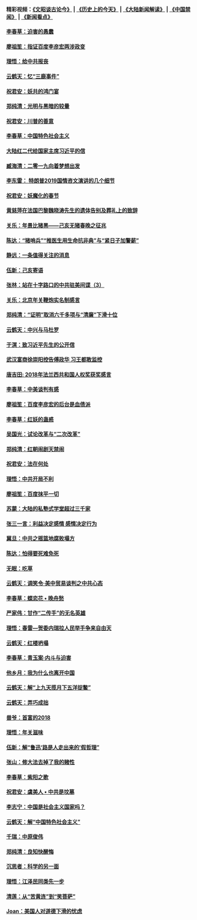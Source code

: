 #### 精彩视频：[《文昭谈古论今》](http://45.76.195.252/wenzhao) | [《历史上的今天》](http://45.76.195.252/today-in-history) | [《大陆新闻解读》](http://45.76.195.252/ntdtv-comedy) | [《中国禁闻》](http://45.76.195.252/ntdtv-news) | [《新闻看点》](http://45.76.195.252/news-insight) 

 #### [李春草：迫害的愚蠢](../pages/nsc993/n11036601.md?t=02112131) 

#### [廖祖笙：指证百度李彦宏两涉政变](../pages/nsc993/n11036579.md?t=02112131) 

#### [理悟：给中共报丧](../pages/nsc993/n11036501.md?t=02112131) 

#### [云鹤天：忆“三鹿事件”](../pages/nsc993/n11036466.md?t=02112131) 

#### [祝君安：妖共的鸿门宴](../pages/nsc993/n11035387.md?t=02112131) 

#### [郑纯清：光明与黑暗的较量](../pages/nsc993/n11035337.md?t=02112131) 

#### [祝君安：川普的善意](../pages/nsc993/n11032077.md?t=02112131) 

#### [李春草：中国特色社会主义](../pages/nsc993/n11032132.md?t=02112131) 

#### [大陆红二代给国家主席习近平的信](../pages/nsc993/n11031995.md?t=02112131) 

#### [臧海清：二零一九向着梦想出发](../pages/nsc993/n11031959.md?t=02112131) 

#### [李东雷： 特朗普2019国情咨文演讲的几个细节](../pages/nsc993/n11031943.md?t=02112131) 

#### [祝君安：妖魔化的春节](../pages/nsc993/n11031747.md?t=02112131) 

#### [黄慈萍在法国巴黎魏晓涛先生的遗体告别及葬礼上的致辞](../pages/nsc993/n11031419.md?t=02112131) 

#### [关乐：年景比猪黑——己亥无猪春晚之征兆](../pages/nsc993/n11031494.md?t=02112131) 

#### [陈达：“猪哨兵”“推医生用生命抗非典”与“紧日子加警薪”](../pages/nsc993/n11027746.md?t=02112131) 

#### [静远：一条值得关注的消息](../pages/nsc993/n11024470.md?t=02112131) 

#### [伍新：己亥寄语](../pages/nsc993/n11024543.md?t=02112131) 

#### [张林：站在十字路口的中共驻美间谍（3）](../pages/nsc993/n11023043.md?t=02112131) 

#### [关乐：北京年关鞭炮实名制感言](../pages/nsc993/n11022630.md?t=02112131) 

#### [郑纯清：“证明”取消六千多项与“清廉”下滑十位](../pages/nsc993/n11022638.md?t=02112131) 

#### [云鹤天：中兴与马杜罗](../pages/nsc993/n11022620.md?t=02112131) 

#### [于溟：致习近平先生的公开信](../pages/nsc993/n11022593.md?t=02112131) 

#### [武汉富商徐崇阳控告傅政华 习王都敢监控](../pages/nsc993/n11022212.md?t=02112131) 

#### [唐吉田: 2018年法兰西共和国人权奖获奖感言](../pages/nsc993/n11021537.md?t=02112131) 

#### [李春草：中美谈判有感](../pages/nsc993/n11019776.md?t=02112131) 

#### [廖祖笙：百度李彦宏的后台是血债派](../pages/nsc993/n11019767.md?t=02112131) 

#### [李春草：红妖的蛊惑](../pages/nsc993/n11017095.md?t=02112131) 

#### [吴国光：试论改革与“二次改革”](../pages/nsc993/n11017055.md?t=02112131) 

#### [郑纯清：红朝闹剧天禁闹](../pages/nsc993/n11017030.md?t=02112131) 

#### [祝君安：法在何处](../pages/nsc993/n11017021.md?t=02112131) 

#### [理悟：中共开局不利](../pages/nsc993/n11016938.md?t=02112131) 

#### [廖祖笙：百度抹平一切](../pages/nsc993/n11014925.md?t=02112131) 

#### [苏蒙：大陆的私塾式学堂超过三千家](../pages/nsc993/n11014334.md?t=02112131) 

#### [张三一言：利益决定感情 感情决定行为](../pages/nsc993/n11012463.md?t=02112131) 

#### [冀旦：中共之摇篮地腐败塌方](../pages/nsc993/n11009533.md?t=02112131) 

#### [陈达：怕得要死难免死](../pages/nsc993/n11009520.md?t=02112131) 

#### [无眠：吃草](../pages/nsc993/n11007940.md?t=02112131) 

#### [云鹤天：调笑令‧美中贸易谈判之中共心态](../pages/nsc993/n11007670.md?t=02112131) 

#### [李春草：蝶恋花  •  晚舟愁](../pages/nsc993/n11006605.md?t=02112131) 

#### [严家伟：甘作“二传手”的无名英雄](../pages/nsc993/n11005340.md?t=02112131) 

#### [理悟：春雷—贺委内瑞拉人民举手争来自由天](../pages/nsc993/n11005334.md?t=02112131) 

#### [云鹤天：红楼坍塌](../pages/nsc993/n11005318.md?t=02112131) 

#### [李春草：青玉案·内斗与迫害](../pages/nsc993/n11005306.md?t=02112131) 

#### [他乡月：我为什么也离开中国](../pages/nsc993/n11003553.md?t=02112131) 

#### [云鹤天：解“上九天揽月下五洋捉鳖”](../pages/nsc993/n11000750.md?t=02112131) 

#### [云鹤天：弄巧成拙](../pages/nsc993/n11000722.md?t=02112131) 

#### [兽爷：首富的2018](../pages/nsc993/n11000693.md?t=02112131) 

#### [理悟：年关滋味](../pages/nsc993/n10998847.md?t=02112131) 

#### [伍新：解“鲁迅‘路是人走出来的’假哲理”](../pages/nsc993/n10998777.md?t=02112131) 

#### [张山：修大法去掉了我的赌性](../pages/nsc993/n10997702.md?t=02112131) 

#### [李春草：紫阳之歌](../pages/nsc993/n10997679.md?t=02112131) 

#### [祝君安：虞美人 • 中共是坟墓](../pages/nsc993/n10996090.md?t=02112131) 

#### [李志宁：中国是社会主义国家吗？](../pages/nsc993/n10996097.md?t=02112131) 

#### [云鹤天：解“中国特色社会主义”](../pages/nsc993/n10996043.md?t=02112131) 

#### [千瑞：中原俊伟](../pages/nsc993/n10995401.md?t=02112131) 

#### [郑纯清：良知快醒悔](../pages/nsc993/n10995385.md?t=02112131) 

#### [沉思者：科学的另一面](../pages/nsc993/n10996074.md?t=02112131) 

#### [理悟：江泽民同类先一步](../pages/nsc993/n10995378.md?t=02112131) 

#### [清莲：从“苦黄连”到“笑菩萨”](../pages/nsc993/n10995466.md?t=02112131) 

#### [Joan：美国人对道德下滑的忧虑](../pages/nsc993/n10995424.md?t=02112131) 

